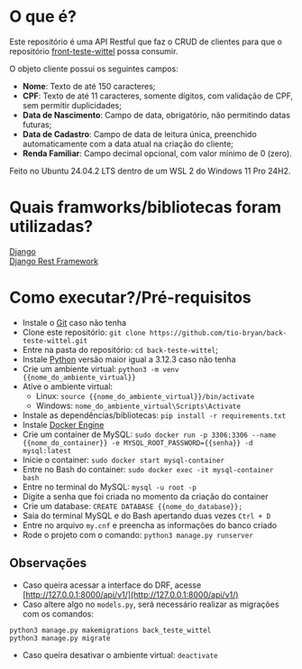 # O que é?

Este repositório é uma API Restful que faz o CRUD de clientes para que o repositório [front-teste-wittel](https://github.com/tio-bryan/front-teste-wittel) possa consumir.

O objeto cliente possui os seguintes campos:

* **Nome**: Texto de até 150 caracteres;
* **CPF**: Texto de até 11 caracteres, somente dígitos, com validação de CPF, sem permitir duplicidades;
* **Data de Nascimento**: Campo de data, obrigatório, não permitindo datas futuras;
* **Data de Cadastro**: Campo de data de leitura única, preenchido automaticamente com a data atual na criação do cliente;
* **Renda Familiar**: Campo decimal opcional, com valor mínimo de 0 (zero).

Feito no Ubuntu 24.04.2 LTS dentro de um WSL 2 do Windows 11 Pro 24H2.

# Quais framworks/bibliotecas foram utilizadas?

[Django](https://www.djangoproject.com/)  
[Django Rest Framework](https://www.django-rest-framework.org/)

# Como executar?/Pré-requisitos

* Instale o [Git](https://git-scm.com/downloads) caso não tenha
* Clone este repositório: `git clone https://github.com/tio-bryan/back-teste-wittel.git`
* Entre na pasta do repositório: `cd back-teste-wittel`;
* Instale [Python](https://www.python.org/downloads/) versão maior igual a 3.12.3 caso não tenha
* Crie um ambiente virtual: `python3 -m venv {{nome_do_ambiente_virtual}}`
* Ative o ambiente virtual:
    - Linux: `source {{nome_do_ambiente_virtual}}/bin/activate`
    - Windows: `nome_do_ambiente_virtual\Scripts\Activate`
* Instale as dependências/bibliotecas: `pip install -r requirements.txt`
* Instale [Docker Engine](https://docs.docker.com/engine/install/)
* Crie um container de MySQL: `sudo docker run -p 3306:3306 --name {{nome_do_container}} -e MYSQL_ROOT_PASSWORD={{senha}} -d mysql:latest`
* Inicie o container: `sudo docker start mysql-container`
* Entre no Bash do container: `sudo docker exec -it mysql-container bash`
* Entre no terminal do MySQL: `mysql -u root -p`
* Digite a senha que foi criada no momento da criação do container
* Crie um database: `CREATE DATABASE {{nome_do_database}};`
* Saia do terminal MySQL e do Bash apertando duas vezes `Ctrl + D`
* Entre no arquivo `my.cnf` e preencha as informações do banco criado
* Rode o projeto com o comando: `python3 manage.py runserver`

## Observações
* Caso queira acessar a interface do DRF, acesse [http://127.0.0.1:8000/api/v1/](http://127.0.0.1:8000/api/v1/)
* Caso altere algo no `models.py`, será necessário realizar as migrações com os comandos:
```
python3 manage.py makemigrations back_teste_wittel
python3 manage.py migrate
```
* Caso queira desativar o ambiente virtual:
`deactivate`
